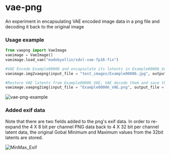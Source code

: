 # vae-png
An experiment in encapsulating VAE encoded image data in a png file and decoding it back to the original image

### Usage example

```python
from vaepng import VaeImage
vaeimage = VaeImage()
vaeimage.load_vae("madebyollin/sdxl-vae-fp16-fix")

#VAE Encode Example00006 and encapsulate its latents in Example00006_VAE
vaeimage.img2vaepng(input_file = "test_images/Example00006.jpg", output_file = "Example00006_VAE.png")

#Restore VAE latents from Example00006_VAE, VAE decode them and save the result as Example00006_VAE_decoded
vaeimage.vaepng2img(input_file = "Example00006_VAE.png", output_file = "Example00006_VAE_decoded.jpg")

```

![vae-png-example](https://github.com/Norod/vae-png/assets/3617152/c72fd58f-45df-4b79-aa7e-2f85a1c2b435)

### Added exif data

Note that there are two fields added to the png's exif data.
In order to re-expand the 4 X 8 bit per channel PNG data back to 4 X 32 bit per channel latent data, the original Gobal Minimum and Maximum values from the 32bit latents are stored.


![MinMax_Exif](https://github.com/Norod/vae-png/assets/3617152/43c00788-7652-4c90-b12f-8dd8758c5e9f)
